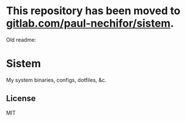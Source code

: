 # This repository has been moved to [gitlab.com/paul-nechifor/sistem](http://gitlab.com/paul-nechifor/sistem).

Old readme:

# Sistem

My system binaries, configs, dotfiles, &c.

## License

MIT
